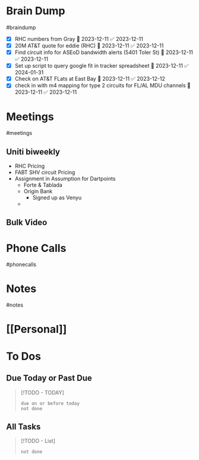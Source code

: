 # Brain Dump
#braindump 
- [x] RHC numbers from Gray 📅 2023-12-11 ✅ 2023-12-11
- [x] 20M AT&T quote for eddie (RHC) 📅 2023-12-11 ✅ 2023-12-11
- [x] Find circuit info for ASEoD bandwidth alerts (5401 Toler St) 📅 2023-12-11 ✅ 2023-12-11
- [x] Set up script to query google fit in tracker spreadsheet 📅 2023-12-11 ✅ 2024-01-31
- [x] Check on AT&T FLats at East Bay 📅 2023-12-11 ✅ 2023-12-12
- [x] check in with m4 mapping for type 2 circuits for FL/AL MDU channels 📅 2023-12-11 ✅ 2023-12-11
# Meetings
#meetings 
## Uniti biweekly
- RHC Pricing 
- FABT SHV circuit Pricing
- Assignment in Assumption for Dartpoints
	- Forte & Tablada
	- Origin Bank
		- Signed up as Venyu
	- 

## Bulk Video
# Phone Calls
#phonecalls 
# Notes
#notes

# [[Personal]]

# To Dos
## Due Today or Past Due
> [!TODO - TODAY]
> ```tasks
> due on or before today
> not done
> ```

## All Tasks
> [!TODO - List]
> ```tasks
> not done
> ```

